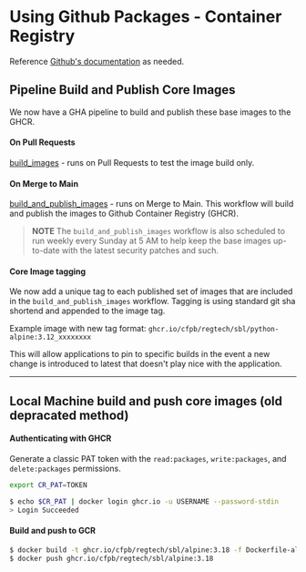 # Using Github Packages - Container Registry

Reference [Github's documentation](https://docs.github.com/en/packages/working-with-a-github-packages-registry/working-with-the-container-registry) as needed.


## Pipeline Build and Publish Core Images
We now have a GHA pipeline to build and publish these base images to the GHCR.

#### On Pull Requests
[build_images](../.github/workflows/build_images.yml) - runs on Pull Requests to test the image build only.

#### On Merge to Main
[build_and_publish_images](../.github/workflows/build_and_publish_images.yml) - runs on Merge to Main. This workflow will build and publish the images to Github Container Registry (GHCR).

> **NOTE** The `build_and_publish_images` workflow is also scheduled to run weekly every Sunday at 5 AM to help keep the base images up-to-date with the latest security patches and such.

#### Core Image tagging
We now add a unique tag to each published set of images that are included in the `build_and_publish_images` workflow.
Tagging is using standard git sha shortend and appended to the image tag.

Example image with new tag format: `ghcr.io/cfpb/regtech/sbl/python-alpine:3.12_xxxxxxxx`

This will allow applications to pin to specific builds in the event a new change is introduced to latest that doesn't play nice with the application.

---

## Local Machine build and push core images (old depracated method)

#### Authenticating with GHCR

Generate a classic PAT token with the `read:packages`, `write:packages`, and `delete:packages` permissions.

```bash
export CR_PAT=TOKEN

$ echo $CR_PAT | docker login ghcr.io -u USERNAME --password-stdin
> Login Succeeded
```

#### Build and push to GCR

```bash
$ docker build -t ghcr.io/cfpb/regtech/sbl/alpine:3.18 -f Dockerfile-alpine .
$ docker push ghcr.io/cfpb/regtech/sbl/alpine:3.18
```

